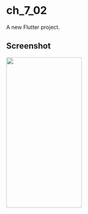 # ch_7_02

A new Flutter project.

## Screenshot

<img src="https://user-images.githubusercontent.com/111499824/222446081-536dfa46-ef65-4a78-a5f0-6476d0e64922.png" alt="" data-canonical-src="https://gyazo.com/eb5c5741b6a9a16c692170a41a49c858.png" width="200" height="400" />


